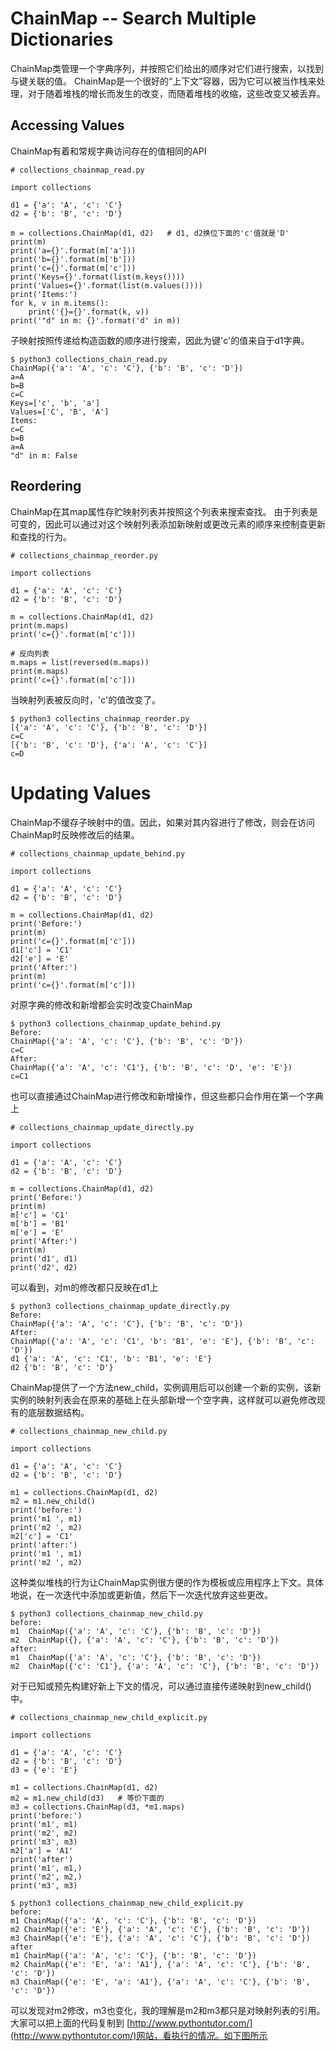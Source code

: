 # ChainMap -- Search Multiple Dictionaries
ChainMap类管理一个字典序列，并按照它们给出的顺序对它们进行搜索，以找到与键关联的值。
ChainMap是一个很好的“上下文”容器，因为它可以被当作栈来处理，对于随着堆栈的增长而发生的改变，而随着堆栈的收缩，这些改变又被丢弃。
## Accessing Values
ChainMap有着和常规字典访问存在的值相同的API
<pre><code># collections_chainmap_read.py

import collections

d1 = {'a': 'A', 'c': 'C'}
d2 = {'b': 'B', 'c': 'D'}

m = collections.ChainMap(d1, d2)   # d1, d2换位下面的'c'值就是'D'
print(m)
print('a={}'.format(m['a']))
print('b={}'.format(m['b']))
print('c={}'.format(m['c']))
print('Keys={}'.format(list(m.keys())))
print('Values={}'.format(list(m.values())))
print('Items:')
for k, v in m.items():
    print('{}={}'.format(k, v))
print('"d" in m: {}'.format('d' in m))</code></pre>
子映射按照传递给构造函数的顺序进行搜索，因此为键'c'的值来自于d1字典。
<pre><code>$ python3 collections_chain_read.py
ChainMap({'a': 'A', 'c': 'C'}, {'b': 'B', 'c': 'D'})
a=A
b=B
c=C
Keys=['c', 'b', 'a']
Values=['C', 'B', 'A']
Items:
c=C
b=B
a=A
"d" in m: False</code></pre>
## Reordering
ChainMap在其map属性存贮映射列表并按照这个列表来搜索查找。
由于列表是可变的，因此可以通过对这个映射列表添加新映射或更改元素的顺序来控制查更新和查找的行为。
<pre><code># collections_chainmap_reorder.py

import collections

d1 = {'a': 'A', 'c': 'C'}
d2 = {'b': 'B', 'c': 'D'}

m = collections.ChainMap(d1, d2)
print(m.maps)
print('c={}'.format(m['c']))

# 反向列表
m.maps = list(reversed(m.maps))
print(m.maps)
print('c={}'.format(m['c']))</code></pre>
当映射列表被反向时，'c'的值改变了。
<pre><code>$ python3 collectins_chainmap_reorder.py
[{'a': 'A', 'c': 'C'}, {'b': 'B', 'c': 'D'}]
c=C
[{'b': 'B', 'c': 'D'}, {'a': 'A', 'c': 'C'}]
c=D</code></pre>
# Updating Values
ChainMap不缓存子映射中的值。因此，如果对其内容进行了修改，则会在访问ChainMap时反映修改后的结果。
<pre><code># collections_chainmap_update_behind.py

import collections

d1 = {'a': 'A', 'c': 'C'}
d2 = {'b': 'B', 'c': 'D'}

m = collections.ChainMap(d1, d2)
print('Before:')
print(m)
print('c={}'.format(m['c']))
d1['c'] = 'C1'
d2['e'] = 'E'
print('After:')
print(m)
print('c={}'.format(m['c']))</code></pre>
对原字典的修改和新增都会实时改变ChainMap
<pre><code>$ python3 collections_chainmap_update_behind.py
Before:
ChainMap({'a': 'A', 'c': 'C'}, {'b': 'B', 'c': 'D'})
c=C
After:
ChainMap({'a': 'A', 'c': 'C1'}, {'b': 'B', 'c': 'D', 'e': 'E'})
c=C1</pre></code>
也可以直接通过ChainMap进行修改和新增操作，但这些都只会作用在第一个字典上
<pre><code># collections_chainmap_update_directly.py

import collections

d1 = {'a': 'A', 'c': 'C'}
d2 = {'b': 'B', 'c': 'D'}

m = collections.ChainMap(d1, d2)
print('Before:')
print(m)
m['c'] = 'C1'
m['b'] = 'B1'
m['e'] = 'E'
print('After:')
print(m)
print('d1', d1)
print('d2', d2)</code></pre>
可以看到，对m的修改都只反映在d1上
<pre><code>$ python3 collections_chainmap_update_directly.py
Before:
ChainMap({'a': 'A', 'c': 'C'}, {'b': 'B', 'c': 'D'})
After:
ChainMap({'a': 'A', 'c': 'C1', 'b': 'B1', 'e': 'E'}, {'b': 'B', 'c': 'D'})
d1 {'a': 'A', 'c': 'C1', 'b': 'B1', 'e': 'E'}
d2 {'b': 'B', 'c': 'D'}</code></pre>
ChainMap提供了一个方法new_child，实例调用后可以创建一个新的实例，该新实例的映射列表会在原来的基础上在头部新增一个空字典，这样就可以避免修改现有的底层数据结构。
<pre><code># collections_chainmap_new_child.py

import collections

d1 = {'a': 'A', 'c': 'C'}
d2 = {'b': 'B', 'c': 'D'}

m1 = collections.ChainMap(d1, d2)
m2 = m1.new_child()
print('before:')
print('m1 ', m1)
print('m2 ', m2)
m2['c'] = 'C1'
print('after:')
print('m1 ', m1)
print('m2 ', m2)</code></pre>
这种类似堆栈的行为让ChainMap实例很方便的作为模板或应用程序上下文。具体地说，在一次迭代中添加或更新值，然后下一次迭代放弃这些更改。
<pre><code>$ python3 collections_chainmap_new_child.py
before:
m1  ChainMap({'a': 'A', 'c': 'C'}, {'b': 'B', 'c': 'D'})
m2  ChainMap({}, {'a': 'A', 'c': 'C'}, {'b': 'B', 'c': 'D'})
after:
m1  ChainMap({'a': 'A', 'c': 'C'}, {'b': 'B', 'c': 'D'})
m2  ChainMap({'c': 'C1'}, {'a': 'A', 'c': 'C'}, {'b': 'B', 'c': 'D'})</code></pre>
对于已知或预先构建好新上下文的情况，可以通过直接传递映射到new_child()中。
<pre><code># collections_chainmap_new_child_explicit.py

import collections

d1 = {'a': 'A', 'c': 'C'}
d2 = {'b': 'B', 'c': 'D'}
d3 = {'e': 'E'}

m1 = collections.ChainMap(d1, d2)
m2 = m1.new_child(d3)   # 等价下面的
m3 = collections.ChainMap(d3, *m1.maps)
print('before:')
print('m1', m1)
print('m2', m2)
print('m3', m3)
m2['a'] = 'A1'
print('after')
print('m1', m1,)
print('m2', m2,)
print('m3', m3)</pre></code>
<pre><code>$ python3 collections_chainmap_new_child_explicit.py
before:
m1 ChainMap({'a': 'A', 'c': 'C'}, {'b': 'B', 'c': 'D'})
m2 ChainMap({'e': 'E'}, {'a': 'A', 'c': 'C'}, {'b': 'B', 'c': 'D'})
m3 ChainMap({'e': 'E'}, {'a': 'A', 'c': 'C'}, {'b': 'B', 'c': 'D'})
after
m1 ChainMap({'a': 'A', 'c': 'C'}, {'b': 'B', 'c': 'D'})
m2 ChainMap({'e': 'E', 'a': 'A1'}, {'a': 'A', 'c': 'C'}, {'b': 'B', 'c': 'D'})
m3 ChainMap({'e': 'E', 'a': 'A1'}, {'a': 'A', 'c': 'C'}, {'b': 'B', 'c': 'D'})</pre></code>
可以发现对m2修改，m3也变化，我的理解是m2和m3都只是对映射列表的引用。大家可以把上面的代码复制到
[http://www.pythontutor.com/](http://www.pythontutor.com/)网站，看执行的情况。如下图所示


